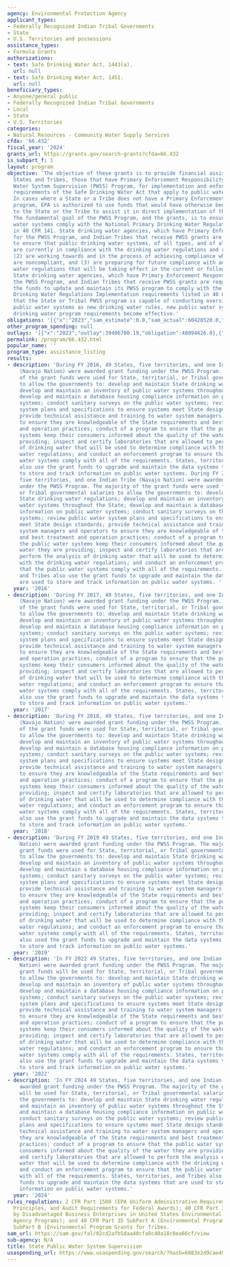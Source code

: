 ```yaml
---
agency: Environmental Protection Agency
applicant_types:
- Federally Recognized Indian Tribal Governments
- State
- U.S. Territories and possessions
assistance_types:
- Formula Grants
authorizations:
- text: Safe Drinking Water Act, 1443(a).
  url: null
- text: Safe Drinking Water Act, 1451.
  url: null
beneficiary_types:
- Anyone/general public
- Federally Recognized Indian Tribal Governments
- Local
- State
- U.S. Territories
categories:
- Natural Resources - Community Water Supply Services
cfda: '66.432'
fiscal_year: '2024'
grants_url: https://grants.gov/search-grants?cfda=66.432
is_subpart_f: 1
layout: program
objective: 'The objective of these grants is to provide financial assistance to eligible
  States and Tribes, those that have Primary Enforcement Responsibility for the Public
  Water System Supervision (PWSS) Program, for implementation and enforcement of the
  requirements of the Safe Drinking Water Act that apply to public water systems.
  In cases where a State or a Tribe does not have a Primary Enforcement Responsibility
  program, EPA is authorized to use funds that would have otherwise been made available
  to the State or the Tribe to assist it in direct implementation of the PWSS program.
  The fundamental goal of the PWSS Program, and the grants, is to ensure that public
  water systems comply with the National Primary Drinking Water Regulations listed
  in 40 CFR 141. State drinking water agencies, which have Primary Enforcement Responsibility
  for the PWSS Program, and Indian Tribes that receive PWSS grants are to use them
  to ensure that public drinking water systems, of all types, and of all sizes: (1)
  are currently in compliance with the drinking water regulations and remain in compliance,
  (2) are working towards and in the process of achieving compliance when these systems
  are noncompliant, and (3) are preparing for future compliance with any new drinking
  water regulations that will be taking effect in the current or following year. Furthermore,
  State drinking water agencies, which have Primary Enforcement Responsibility for
  the PWSS Program, and Indian Tribes that receive PWSS grants are required to use
  the funds to update and maintain its PWSS program to comply with the National Primary
  Drinking Water Regulations Implementation requirements listed in 40 CFR 142 to ensure
  that the State or Tribal PWSS program is capable of conducting oversight of all
  public water systems as new drinking water rules, new public water systems, and/or
  drinking water program requirements become effective.'
obligations: '[{"x":"2023","sam_estimate":0.0,"sam_actual":60428520.0,"usa_spending_actual":60428520.0},{"x":"2024","sam_estimate":0.0,"sam_actual":57312961.0,"usa_spending_actual":57562947.0},{"x":"2025","sam_estimate":0.0,"sam_actual":132566000.0,"usa_spending_actual":1656194.0}]'
other_program_spending: null
outlays: '[{"x":"2023","outlay":39406700.19,"obligation":48094626.0},{"x":"2024","outlay":19212825.51,"obligation":44586837.0},{"x":"2025","outlay":0.0,"obligation":870000.0}]'
permalink: /program/66.432.html
popular_name: ''
program_type: assistance_listing
results:
- description: 'During FY 2016, 49 States, five territories, and one Indian Tribe
    (Navajo Nation) were awarded grant funding under the PWSS Program. The majority
    of the grant funds were used for State, territorial, or Tribal governmental salaries
    to allow the governments to: develop and maintain State drinking water regulations;
    develop and maintain an inventory of public water systems throughout the State;
    develop and maintain a database housing compliance information on public water
    systems; conduct sanitary surveys on the public water systems; review public water
    system plans and specifications to ensure systems meet State design standards;
    provide technical assistance and training to water system managers and operators
    to ensure they are knowledgeable of the State requirements and best treatment
    and operation practices; conduct of a program to ensure that the public water
    systems keep their consumers informed about the quality of the water they are
    providing; inspect and certify laboratories that are allowed to perform the analysis
    of drinking water that will be used to determine compliance with the drinking
    water regulations; and conduct an enforcement program to ensure that the public
    water systems comply with all of the requirements. States, territories, and Tribes
    also use the grant funds to upgrade and maintain the data systems that are used
    to store and track information on public water systems. During FY 2016, 49 States,
    five territories, and one Indian Tribe (Navajo Nation) were awarded grant funding
    under the PWSS Program. The majority of the grant funds were used for State, territorial,
    or Tribal governmental salaries to allow the governments to: develop and maintain
    State drinking water regulations; develop and maintain an inventory of public
    water systems throughout the State; develop and maintain a database housing compliance
    information on public water systems; conduct sanitary surveys on the public water
    systems; review public water system plans and specifications to ensure systems
    meet State design standards; provide technical assistance and training to water
    system managers and operators to ensure they are knowledgeable of the State requirements
    and best treatment and operation practices; conduct of a program to ensure that
    the public water systems keep their consumers informed about the quality of the
    water they are providing; inspect and certify laboratories that are allowed to
    perform the analysis of drinking water that will be used to determine compliance
    with the drinking water regulations; and conduct an enforcement program to ensure
    that the public water systems comply with all of the requirements. States, territories,
    and Tribes also use the grant funds to upgrade and maintain the data systems that
    are used to store and track information on public water systems. '
  year: '2016'
- description: 'During FY 2017, 49 States, five territories, and one Indian Tribe
    (Navajo Nation) were awarded grant funding under the PWSS Program. The majority
    of the grant funds were used for State, territorial, or Tribal governmental salaries
    to allow the governments to: develop and maintain State drinking water regulations;
    develop and maintain an inventory of public water systems throughout the State;
    develop and maintain a database housing compliance information on public water
    systems; conduct sanitary surveys on the public water systems; review public water
    system plans and specifications to ensure systems meet State design standards;
    provide technical assistance and training to water system managers and operators
    to ensure they are knowledgeable of the State requirements and best treatment
    and operation practices; conduct of a program to ensure that the public water
    systems keep their consumers informed about the quality of the water they are
    providing; inspect and certify laboratories that are allowed to perform the analysis
    of drinking water that will be used to determine compliance with the drinking
    water regulations; and conduct an enforcement program to ensure that the public
    water systems comply with all of the requirements. States, territories, and Tribes
    also use the grant funds to upgrade and maintain the data systems that are used
    to store and track information on public water systems.'
  year: '2017'
- description: 'During FY 2018, 49 States, five territories, and one Indian Tribe
    (Navajo Nation) were awarded grant funding under the PWSS Program. The majority
    of the grant funds were used for State, territorial, or Tribal governmental salaries
    to allow the governments to: develop and maintain State drinking water regulations;
    develop and maintain an inventory of public water systems throughout the State;
    develop and maintain a database housing compliance information on public water
    systems; conduct sanitary surveys on the public water systems; review public water
    system plans and specifications to ensure systems meet State design standards;
    provide technical assistance and training to water system managers and operators
    to ensure they are knowledgeable of the State requirements and best treatment
    and operation practices; conduct of a program to ensure that the public water
    systems keep their consumers informed about the quality of the water they are
    providing; inspect and certify laboratories that are allowed to perform the analysis
    of drinking water that will be used to determine compliance with the drinking
    water regulations; and conduct an enforcement program to ensure that the public
    water systems comply with all of the requirements. States, territories, and Tribes
    also use the grant funds to upgrade and maintain the data systems that are used
    to store and track information on public water systems.'
  year: '2018'
- description: 'During FY 2019 49 States, five territories, and one Indian Tribe (Navajo
    Nation) were awarded grant funding under the PWSS Program. The majority of the
    grant funds were used for State, territorial, or Tribal governmental salaries
    to allow the governments to: develop and maintain State drinking water regulations;
    develop and maintain an inventory of public water systems throughout the State;
    develop and maintain a database housing compliance information on public water
    systems; conduct sanitary surveys on the public water systems; review public water
    system plans and specifications to ensure systems meet State design standards;
    provide technical assistance and training to water system managers and operators
    to ensure they are knowledgeable of the State requirements and best treatment
    and operation practices; conduct of a program to ensure that the public water
    systems keep their consumers informed about the quality of the water they are
    providing; inspect and certify laboratories that are allowed to perform the analysis
    of drinking water that will be used to determine compliance with the drinking
    water regulations; and conduct an enforcement program to ensure that the public
    water systems comply with all of the requirements. States, territories, and Tribes
    also used the grant funds to upgrade and maintain the data systems that are used
    to store and track information on public water systems.'
  year: '2019'
- description: 'In FY 2022 49 States, five territories, and one Indian Tribe (Navajo
    Nation) were awarded grant funding under the PWSS Program. The majority of the
    grant funds will be used for State, territorial, or Tribal governmental salaries
    to allow the governments to: develop and maintain State drinking water regulations;
    develop and maintain an inventory of public water systems throughout the State;
    develop and maintain a database housing compliance information on public water
    systems; conduct sanitary surveys on the public water systems; review public water
    system plans and specifications to ensure systems meet State design standards;
    provide technical assistance and training to water system managers and operators
    to ensure they are knowledgeable of the State requirements and best treatment
    and operation practices; conduct of a program to ensure that the public water
    systems keep their consumers informed about the quality of the water they are
    providing; inspect and certify laboratories that are allowed to perform the analysis
    of drinking water that will be used to determine compliance with the drinking
    water regulations; and conduct an enforcement program to ensure that the public
    water systems comply with all of the requirements. States, territories, and Tribes
    also use the grant funds to upgrade and maintain the data systems that are used
    to store and track information on public water systems.'
  year: '2022'
- description: 'In FY 2024 49 States, five territories, and one Indian Tribe were
    awarded grant funding under the PWSS Program. The majority of the grant funds
    will be used for State, territorial, or Tribal governmental salaries to allow
    the governments to: develop and maintain State drinking water regulations; develop
    and maintain an inventory of public water systems throughout the State; develop
    and maintain a database housing compliance information on public water systems;
    conduct sanitary surveys on the public water systems; review public water system
    plans and specifications to ensure systems meet State design standards; provide
    technical assistance and training to water system managers and operators to ensure
    they are knowledgeable of the State requirements and best treatment and operation
    practices; conduct of a program to ensure that the public water systems keep their
    consumers informed about the quality of the water they are providing; inspect
    and certify laboratories that are allowed to perform the analysis of drinking
    water that will be used to determine compliance with the drinking water regulations;
    and conduct an enforcement program to ensure that the public water systems comply
    with all of the requirements. States, territories, and Tribes also use the grant
    funds to upgrade and maintain the data systems that are used to store and track
    information on public water systems.'
  year: '2024'
rules_regulations: 2 CFR Part 1500 (EPA Uniform Administrative Requirements, Cost
  Principles, and Audit Requirements for Federal Awards); 40 CFR Part 33 (Participation
  by Disadvantaged Business Enterprises in United States Environmental Protection
  Agency Programs); and 40 CFR Part 35 SubPart A (Environmental Program Grants) or
  SubPart B (Environmental Program Grants for Tribes.
sam_url: https://sam.gov/fal/02cd2afb5daa40cfa0c40a18c0ea66cf/view
sub-agency: N/A
title: State Public Water System Supervision
usaspending_url: https://www.usaspending.gov/search/?hash=6083e2d9cae49f9cd1dff1504cf7b055
---
```

